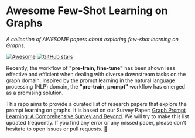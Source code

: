 # Awesome Few-Shot Learning on Graphs

_A collection of AWESOME papers about exploring few-shot learning on Graphs._

[![Awesome](https://awesome.re/badge.svg)](https://awesome.re) [![GitHub stars](https://img.shields.io/github/stars)](https://github.com)

Recently, the workflow of **"pre-train, fine-tune"** has been shown less effective and efficient when dealing with diverse downstream tasks on the graph domain. Inspired by the prompt learning in the natural language processing (NLP) domain, the **"pre-train, prompt"** workflow has emerged as a promising solution.

This repo aims to provide a curated list of research papers that explore the prompt learning on graphs. It is based on our Survey Paper: [Graph Prompt Learning: A Comprehensive Survey and Beyond](#). We will try to make this list updated frequently. If you find any error or any missed paper, please don't hesitate to open issues or pull requests. :seedling:
